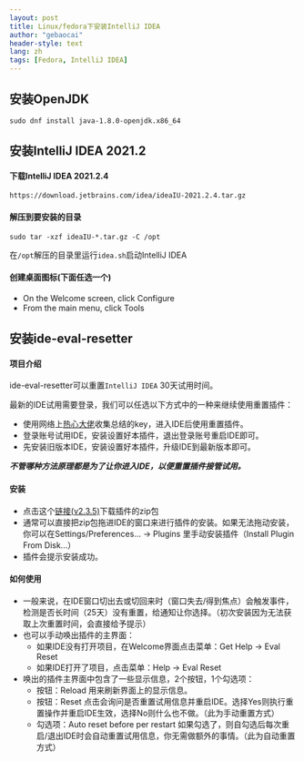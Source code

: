 ```yaml
---
layout: post
title: Linux/fedora下安装IntelliJ IDEA
author: "gebaocai"
header-style: text
lang: zh
tags: [Fedora, IntelliJ IDEA]
---
```


安装OpenJDK
------
```
sudo dnf install java-1.8.0-openjdk.x86_64
```

安装IntelliJ IDEA 2021.2
------

#### 下载IntelliJ IDEA 2021.2.4 
`https://download.jetbrains.com/idea/ideaIU-2021.2.4.tar.gz` 

#### 解压到要安装的目录
```
sudo tar -xzf ideaIU-*.tar.gz -C /opt
```

在`/opt`解压的目录里运行`idea.sh`启动IntelliJ IDEA

#### 创建桌面图标(下面任选一个)
* On the Welcome screen, click Configure
* From the main menu, click Tools

安装ide-eval-resetter
------
#### 项目介绍
ide-eval-resetter可以重置`IntelliJ IDEA` 30天试用时间。

最新的IDE试用需要登录，我们可以任选以下方式中的一种来继续使用重置插件：
* 使用网络上[热心大佬](https://jetbra.in/s)收集总结的key，进入IDE后使用重置插件。
* 登录账号试用IDE，安装设置好本插件，退出登录账号重启IDE即可。
* 先安装旧版本IDE，安装设置好本插件，升级IDE到最新版本即可。

***不管哪种方法原理都是为了让你进入IDE，以便重置插件接管试用。***

#### 安装
* 点击这个[链接(v2.3.5)](https://plugins.zhile.io/files/ide-eval-resetter-2.3.5-c80a1d.zip)下载插件的zip包
* 通常可以直接把zip包拖进IDE的窗口来进行插件的安装。如果无法拖动安装，你可以在Settings/Preferences... -> Plugins 里手动安装插件（Install Plugin From Disk...）
* 插件会提示安装成功。

#### 如何使用
* 一般来说，在IDE窗口切出去或切回来时（窗口失去/得到焦点）会触发事件，检测是否长时间（25天）没有重置，给通知让你选择。（初次安装因为无法获取上次重置时间，会直接给予提示）
* 也可以手动唤出插件的主界面：
    * 如果IDE没有打开项目，在Welcome界面点击菜单：Get Help -> Eval Reset
    * 如果IDE打开了项目，点击菜单：Help -> Eval Reset
* 唤出的插件主界面中包含了一些显示信息，2个按钮，1个勾选项：
    * 按钮：Reload 用来刷新界面上的显示信息。
    * 按钮：Reset 点击会询问是否重置试用信息并重启IDE。选择Yes则执行重置操作并重启IDE生效，选择No则什么也不做。（此为手动重置方式）
    * 勾选项：Auto reset before per restart 如果勾选了，则自勾选后每次重启/退出IDE时会自动重置试用信息，你无需做额外的事情。（此为自动重置方式）